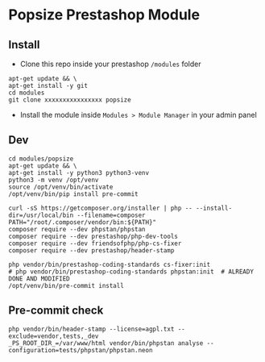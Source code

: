 # Popsize Prestashop Module

## Install
- Clone this repo inside your prestashop `/modules` folder
```
apt-get update && \
apt-get install -y git
cd modules
git clone xxxxxxxxxxxxxxxx popsize
```
- Install the module inside `Modules > Module Manager` in your admin panel

## Dev
```
cd modules/popsize
apt-get update && \
apt-get install -y python3 python3-venv
python3 -m venv /opt/venv
source /opt/venv/bin/activate
/opt/venv/bin/pip install pre-commit

curl -sS https://getcomposer.org/installer | php -- --install-dir=/usr/local/bin --filename=composer
PATH="/root/.composer/vendor/bin:${PATH}"
composer require --dev phpstan/phpstan
composer require --dev prestashop/php-dev-tools
composer require --dev friendsofphp/php-cs-fixer
composer require --dev prestashop/header-stamp

php vendor/bin/prestashop-coding-standards cs-fixer:init
# php vendor/bin/prestashop-coding-standards phpstan:init  # ALREADY DONE AND MODIFIED
/opt/venv/bin/pre-commit install
```

## Pre-commit check
```
php vendor/bin/header-stamp --license=agpl.txt --exclude=vendor,tests,_dev
_PS_ROOT_DIR_=/var/www/html vendor/bin/phpstan analyse --configuration=tests/phpstan/phpstan.neon
```

